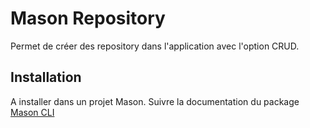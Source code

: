 # Mason Repository

Permet de créer des repository dans l'application avec l'option CRUD.

## Installation

A installer dans un projet Mason. Suivre la documentation du package [Mason CLI](https://pub.dev/packages/mason_cli)
